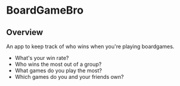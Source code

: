 # BoardGameBro

## Overview

An app to keep track of who wins when you're playing boardgames.

-   What's your win rate?
-   Who wins the most out of a group?
-   What games do you play the most?
-   Which games do you and your friends own?
